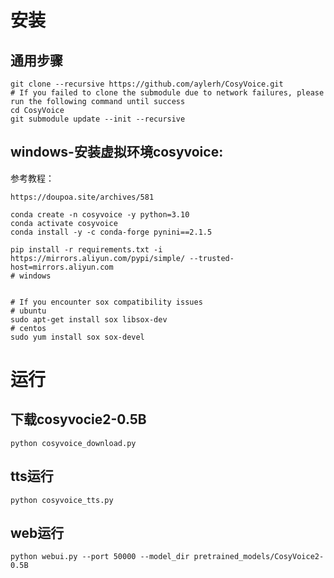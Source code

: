 
# 安装
## 通用步骤
```
git clone --recursive https://github.com/aylerh/CosyVoice.git
# If you failed to clone the submodule due to network failures, please run the following command until success
cd CosyVoice
git submodule update --init --recursive
```
## windows-安装虚拟环境cosyvoice:
参考教程：
```
https://doupoa.site/archives/581
```
```
conda create -n cosyvoice -y python=3.10
conda activate cosyvoice
conda install -y -c conda-forge pynini==2.1.5

pip install -r requirements.txt -i https://mirrors.aliyun.com/pypi/simple/ --trusted-host=mirrors.aliyun.com
# windows


# If you encounter sox compatibility issues
# ubuntu
sudo apt-get install sox libsox-dev
# centos
sudo yum install sox sox-devel

```

# 运行
## 下载cosyvocie2-0.5B
```
python cosyvoice_download.py
```
## tts运行
```
python cosyvoice_tts.py
```
## web运行
```
python webui.py --port 50000 --model_dir pretrained_models/CosyVoice2-0.5B
```